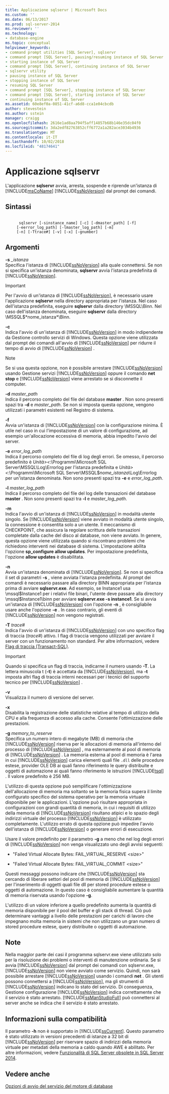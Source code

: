 ```yaml
---
title: Applicazione sqlservr | Microsoft Docs
ms.custom: ''
ms.date: 06/13/2017
ms.prod: sql-server-2014
ms.reviewer: ''
ms.technology:
- database-engine
ms.topic: conceptual
helpviewer_keywords:
- command prompt utilities [SQL Server], sqlservr
- command prompt [SQL Server], pausing/resuming instance of SQL Server
- starting instance of SQL Server
- command prompt [SQL Server], continuing instance of SQL Server
- sqlservr utility
- pausing instance of SQL Server
- stopping instance of SQL Server
- resuming SQL Server
- command prompt [SQL Server], stopping instance of SQL Server
- command prompt [SQL Server], starting instance of SQL Server
- continuing instance of SQL Server
ms.assetid: 60e8ef0a-0851-41cf-a6d8-cca1e04cbcdb
author: stevestein
ms.author: sstein
manager: craigg
ms.openlocfilehash: 2616e1ad8aa794f5aff14857b68b146e35dc04f0
ms.sourcegitcommit: 3da2edf82763852cff6772a1a282ace3034b4936
ms.translationtype: MT
ms.contentlocale: it-IT
ms.lasthandoff: 10/02/2018
ms.locfileid: "48174641"
---
```

# <a name="sqlservr-application"></a>Applicazione sqlservr
  L'applicazione **sqlservr** avvia, arresta, sospende e riprende un'istanza di [!INCLUDE[msCoName](../includes/msconame-md.md)] [!INCLUDE[ssNoVersion](../includes/ssnoversion-md.md)] dal prompt dei comandi.  
  
## <a name="syntax"></a>Sintassi  
  
```  
  
      sqlservr [-sinstance_name] [-c] [-dmaster_path] [-f]   
     [-eerror_log_path] [-lmaster_log_path] [-m]  
     [-n] [-Ttrace#] [-v] [-x] [-gnumber]  
```  
  
## <a name="arguments"></a>Argomenti  
 **-s** *_istanza*  
 Specifica l'istanza di [!INCLUDE[ssNoVersion](../includes/ssnoversion-md.md)] alla quale connettersi. Se non si specifica un'istanza denominata, **sqlservr** avvia l'istanza predefinita di [!INCLUDE[ssNoVersion](../includes/ssnoversion-md.md)].  
  
> [!IMPORTANT]  
>  Per l'avvio di un'istanza di [!INCLUDE[ssNoVersion](../includes/ssnoversion-md.md)], è necessario usare l'applicazione **sqlservr** nella directory appropriata per l'istanza. Nel caso dell'istanza predefinita, eseguire **sqlservr** dalla directory \MSSQL\Binn. Nel caso dell'istanza denominata, eseguire **sqlservr** dalla directory \MSSQL$\*nome_istanza*\Binn.  
  
 **-c**  
 Indica l'avvio di un'istanza di [!INCLUDE[ssNoVersion](../includes/ssnoversion-md.md)] in modo indipendente da Gestione controllo servizi di Windows. Questa opzione viene utilizzata dal prompt dei comandi all'avvio di [!INCLUDE[ssNoVersion](../includes/ssnoversion-md.md)] per ridurre il tempo di avvio di [!INCLUDE[ssNoVersion](../includes/ssnoversion-md.md)] .  
  
> [!NOTE]  
>  Se si usa questa opzione, non è possibile arrestare [!INCLUDE[ssNoVersion](../includes/ssnoversion-md.md)] usando Gestione servizi [!INCLUDE[ssNoVersion](../includes/ssnoversion-md.md)] oppure il comando **net stop** e [!INCLUDE[ssNoVersion](../includes/ssnoversion-md.md)] viene arrestato se si disconnette il computer.  
  
 **-d** *master_path*  
 Indica il percorso completo del file del database **master** . Non sono presenti spazi tra **-d** e *master_path*. Se non si imposta questa opzione, vengono utilizzati i parametri esistenti nel Registro di sistema.  
  
 **-f**  
 Avvia un'istanza di [!INCLUDE[ssNoVersion](../includes/ssnoversion-md.md)] con la configurazione minima. È utile nel caso in cui l'impostazione di un valore di configurazione, ad esempio un'allocazione eccessiva di memoria, abbia impedito l'avvio del server.  
  
 **-e** *error_log_path*  
 Indica il percorso completo del file di log degli errori. Se omesso, il percorso predefinito è *Unità>\<*:\Programmi\Microsoft SQL Server\MSSQL\Log\Errorlog per l'istanza predefinita e *Unità>\<*:\Programmi\Microsoft SQL Server\MSSQL$*nome_istanza*\Log\Errorlog per un'istanza denominata. Non sono presenti spazi tra **-e** e *error_log_path*.  
  
 **-l** *master_log_path*  
 Indica il percorso completo del file del log delle transazioni del database **master** . Non sono presenti spazi tra **-l** e *master_log_path*.  
  
 **-m**  
 Indica l'avvio di un'istanza di [!INCLUDE[ssNoVersion](../includes/ssnoversion-md.md)] in modalità utente singolo. Se [!INCLUDE[ssNoVersion](../includes/ssnoversion-md.md)] viene avviato in modalità utente singolo, la connessione è consentita solo a un utente. Il meccanismo di CHECKPOINT, che assicura la regolare scrittura delle transazioni completate dalla cache del disco al database, non viene avviato. In genere, questa opzione viene utilizzata quando si riscontrano problemi che richiedono interventi nei database di sistema. L'impostazione abilita l'opzione **sp_configure allow updates**. Per impostazione predefinita, l'opzione **allow updates** è disabilitata.  
  
 **-n**  
 Avvia un'istanza denominata di [!INCLUDE[ssNoVersion](../includes/ssnoversion-md.md)]. Se non si specifica il set di parametri **-s** , viene avviata l'istanza predefinita. Al prompt dei comandi è necessario passare alla directory BINN appropriata per l'istanza prima di avviare **sqlservr.exe**. Ad esempio, se Instance1 usa \mssql$Instance1 per i relativi file binari, l'utente deve passare alla directory \mssql$Instance1\binn per avviare **sqlservr.exe -s instance1**. Se si avvia un'istanza di [!INCLUDE[ssNoVersion](../includes/ssnoversion-md.md)] con l'opzione **-n** , è consigliabile usare anche l'opzione **-e** . In caso contrario, gli eventi di [!INCLUDE[ssNoVersion](../includes/ssnoversion-md.md)] non vengono registrati.  
  
 **-T** *trace#*  
 Indica l'avvio di un'istanza di [!INCLUDE[ssNoVersion](../includes/ssnoversion-md.md)] con uno specifico flag di traccia (*trace#*) attivo. I flag di traccia vengono utilizzati per avviare il server con un funzionamento non standard. Per altre informazioni, vedere [Flag di traccia &#40;Transact-SQL&#41;](/sql/t-sql/database-console-commands/dbcc-traceon-trace-flags-transact-sql).  
  
> [!IMPORTANT]  
>  Quando si specifica un flag di traccia, indicarne il numero usando **-T**. La lettera minuscola t (**-t**) è accettata da [!INCLUDE[ssNoVersion](../includes/ssnoversion-md.md)], ma **-t** imposta altri flag di traccia interni necessari per i tecnici del supporto tecnico per [!INCLUDE[ssNoVersion](../includes/ssnoversion-md.md)] .  
  
 **-v**  
 Visualizza il numero di versione del server.  
  
 **-x**  
 Disabilita la registrazione delle statistiche relative al tempo di utilizzo della CPU e alla frequenza di accesso alla cache. Consente l'ottimizzazione delle prestazioni.  
  
 **-g** *memory_to_reserve*  
 Specifica un numero intero di megabyte (MB) di memoria che [!INCLUDE[ssNoVersion](../includes/ssnoversion-md.md)] riserva per le allocazioni di memoria all'interno del processo di [!INCLUDE[ssNoVersion](../includes/ssnoversion-md.md)] , ma esternamente al pool di memoria di [!INCLUDE[ssNoVersion](../includes/ssnoversion-md.md)] . La memoria esterna al pool di memoria è l'area in cui [!INCLUDE[ssNoVersion](../includes/ssnoversion-md.md)] carica elementi quali file `.dll` delle procedure estese, provider OLE DB ai quali fanno riferimento le query distribuite e oggetti di automazione ai quali fanno riferimento le istruzioni [!INCLUDE[tsql](../includes/tsql-md.md)] . Il valore predefinito è 256 MB.  
  
 L'utilizzo di questa opzione può semplificare l'ottimizzazione dell'allocazione di memoria ma soltanto se la memoria fisica supera il limite configurato specifico del sistema operativo per la memoria virtuale disponibile per le applicazioni. L'opzione può risultare appropriata in configurazioni con grandi quantità di memoria, in cui i requisiti di utilizzo della memoria di [!INCLUDE[ssNoVersion](../includes/ssnoversion-md.md)] risultano atipici e lo spazio degli indirizzi virtuale del processo [!INCLUDE[ssNoVersion](../includes/ssnoversion-md.md)] è utilizzato completamente. L'utilizzo errato di questa opzione può impedire l'avvio dell'istanza di [!INCLUDE[ssNoVersion](../includes/ssnoversion-md.md)] o generare errori di esecuzione.  
  
 Usare il valore predefinito per il parametro **-g** a meno che nel log degli errori di [!INCLUDE[ssNoVersion](../includes/ssnoversion-md.md)] non venga visualizzato uno degli avvisi seguenti:  
  
-   "Failed Virtual Allocate Bytes: FAIL_VIRTUAL_RESERVE \<size>"  
  
-   "Failed Virtual Allocate Bytes: FAIL_VIRTUAL_COMMIT \<size>"  
  
 Questi messaggi possono indicare che [!INCLUDE[ssNoVersion](../includes/ssnoversion-md.md)] sta cercando di liberare settori del pool di memoria di [!INCLUDE[ssNoVersion](../includes/ssnoversion-md.md)] per l'inserimento di oggetti quali file dll per stored procedure estese o oggetti di automazione. In questo caso è consigliabile aumentare la quantità di memoria riservata usando l'opzione **-g**.  
  
 L'utilizzo di un valore inferiore a quello predefinito aumenta la quantità di memoria disponibile per il pool del buffer e gli stack di thread. Ciò può determinare vantaggi a livello delle prestazioni per carichi di lavoro che impegnano molta memoria in sistemi che non utilizzano un gran numero di stored procedure estese, query distribuite o oggetti di automazione.  
  
## <a name="remarks"></a>Note  
 Nella maggior parte dei casi il programma sqlservr.exe viene utilizzato solo per la risoluzione dei problemi o interventi di manutenzione ordinaria. Se si avvia [!INCLUDE[ssNoVersion](../includes/ssnoversion-md.md)] dal prompt dei comandi con sqlservr.exe, [!INCLUDE[ssNoVersion](../includes/ssnoversion-md.md)] non viene avviato come servizio. Quindi, non sarà possibile arrestare [!INCLUDE[ssNoVersion](../includes/ssnoversion-md.md)] usando i comandi **net** . Gli utenti possono connettersi a [!INCLUDE[ssNoVersion](../includes/ssnoversion-md.md)], ma gli strumenti di [!INCLUDE[ssNoVersion](../includes/ssnoversion-md.md)] indicano lo stato del servizio. Di conseguenza, Gestione configurazione [!INCLUDE[ssNoVersion](../includes/ssnoversion-md.md)] indica correttamente che il servizio è stato arrestato. [!INCLUDE[ssManStudioFull](../includes/ssmanstudiofull-md.md)] può connettersi al server anche se indica che il servizio è stato arrestato.  
  
## <a name="compatibility-support"></a>Informazioni sulla compatibilità  
 Il parametro **-h**  non è supportato in [!INCLUDE[ssCurrent](../includes/sscurrent-md.md)]. Questo parametro è stato utilizzato in versioni precedenti di istanze a 32 bit di [!INCLUDE[ssNoVersion](../includes/ssnoversion-md.md)] per riservare spazio di indirizzi della memoria virtuale per metadati della memoria a caldo quando AWE è abilitato. Per altre informazioni, vedere [Funzionalità di SQL Server obsolete in SQL Server 2014](../../2014/getting-started/discontinued-sql-server-features-in-sql-server-2014.md).  
  
## <a name="see-also"></a>Vedere anche  
 [Opzioni di avvio del servizio del motore di database](../database-engine/configure-windows/database-engine-service-startup-options.md)  
  
  
